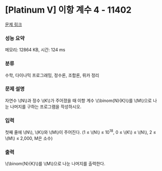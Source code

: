 # [Platinum V] 이항 계수 4 - 11402 

[문제 링크](https://www.acmicpc.net/problem/11402) 

### 성능 요약

메모리: 12864 KB, 시간: 124 ms

### 분류

수학, 다이나믹 프로그래밍, 정수론, 조합론, 뤼카 정리

### 문제 설명

<p>자연수 \(N\)과 정수 \(K\)가 주어졌을 때 이항 계수 \(\binom{N}{K}\)를 \(M\)으로 나눈 나머지를 구하는 프로그램을 작성하시오.</p>

### 입력 

 <p>첫째 줄에 \(N\), \(K\)와 \(M\)이 주어진다. (1 ≤ \(N\) ≤ 10<sup>18</sup>, 0 ≤ \(K\) ≤ \(N\), 2 ≤ \(M\) ≤ 2,000, M은 소수)</p>

### 출력 

 <p> \(\binom{N}{K}\)를 \(M\)으로 나눈 나머지를 출력한다.</p>

